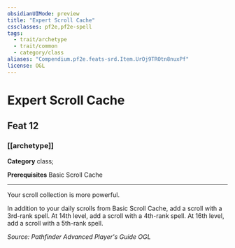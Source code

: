 ```yaml
---
obsidianUIMode: preview
title: "Expert Scroll Cache"
cssclasses: pf2e,pf2e-spell
tags:
  - trait/archetype
  - trait/common
  - category/class
aliases: "Compendium.pf2e.feats-srd.Item.UrOj9TROtn8nuxPf"
license: OGL
---
```

# Expert Scroll Cache
## Feat 12
### [[archetype]]

**Category** class; 



**Prerequisites** Basic Scroll Cache
* * *
Your scroll collection is more powerful.

In addition to your daily scrolls from Basic Scroll Cache, add a scroll with a 3rd-rank spell. At 14th level, add a scroll with a 4th-rank spell. At 16th level, add a scroll with a 5th-rank spell.

*Source: Pathfinder Advanced Player's Guide*
*OGL*